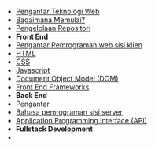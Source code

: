 - [Pengantar Teknologi Web](/tekweb/index)
- [Bagaimana Memulai?](/tekweb/content/introduction/getstarted)
- [Pengelolaan Repositori](/tekweb/content/introduction/github)
- **Front End**
- [Pengantar Pemrograman web sisi klien](/tekweb/content/frontend/1_pengantar)
- [HTML](/tekweb/content/frontend/2_html)
- [CSS](/tekweb/content/frontend/3_css)
- [Javascript](/tekweb/content/frontend/4_javascript)
- [Document Object Model (DOM)](/tekweb/content/frontend/3_dom)
- [Front End Frameworks](/tekweb/content/frontend/4_frontend_frameworks)
- **Back End**
- [Pengantar](/tekweb/content/backend/1_pengantar)
- [Bahasa pemrograman sisi server](/tekweb/content/backend/2_bahasa_program_server)
- [Application Programming interface (API)](/tekweb/content/backend/3_api)
- **Fullstack Development**
- 